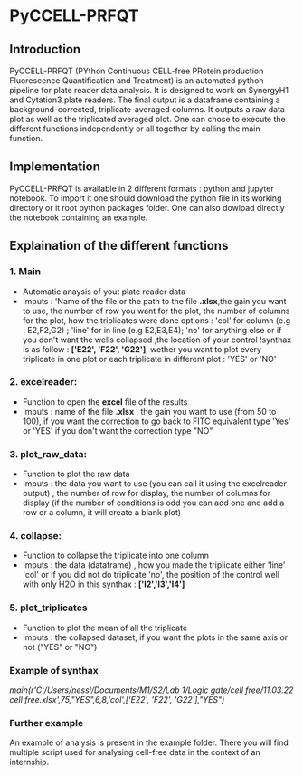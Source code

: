 # PyCCELL-PRFQT

## Introduction

PyCCELL-PRFQT (PYthon Continuous CELL-free PRotein production Fluorescence Quantification and Treatment) is an automated python pipeline for plate reader data analysis. It is designed to work on SynergyH1 and Cytation3 plate readers. The final output is a dataframe containing a background-corrected, triplicate-averaged columns. It outputs a raw data plot as well as the triplicated averaged plot. One can chose to execute the different functions independently or all together by calling the main function. 

## Implementation

PyCCELL-PRFQT is available in 2 different formats : python and jupyter notebook. To import it one should download the python file in its working directory or it root python packages folder. One can also dowload directly the notebook containing an example.

## Explaination of the different functions

### 1. Main 
  - Automatic anaysis of yout plate reader data
  - Imputs : 'Name of the file or the path to the file **.xlsx**,the gain you want to use, the number of row you want for the plot, the number of columns for the plot, how the triplicates were done options : 'col' for column (e.g : E2,F2,G2) ; 'line' for in line (e.g E2,E3,E4); 'no' for anything else or if you don't want the wells collapsed ,the location of your control !synthax is as follow : **['E22', 'F22', 'G22']**, wether you want to plot every triplicate in one plot or each triplicate in different plot : 'YES' or 'NO' 

### 2. excelreader:
   - Function to open the **excel** file of the results 
   - Imputs : name of the file **.xlsx** , the gain you want to use (from 50 to 100),  if you want the correction to go back to FITC equivalent type 'Yes' or 'YES'  if you don't want the correction type "NO" 
  
### 3. plot_raw_data:
   - Function to plot the raw data
   - Imputs : the data you want to use (you can call it using the excelreader output) , the number of row for display, the number of columns for display (if the number of conditions is odd you can add one and add a row or a column, it will create a blank plot)
   
### 4. collapse: 
   - Function to collapse the triplicate into one column
   - Imputs : the data (dataframe) , how you made the triplicate either 'line' 'col' or if you did not do triplicate 'no', the position of the control well with only H2O in this synthax : **['I2','I3','I4']**
   
### 5. plot_triplicates
   - Function to plot the mean of all the triplicate 
   - Imputs : the collapsed dataset, if you want the plots in the same axis or not ("YES" or "NO")

### Example of synthax

*main(r'C:/Users/nessl/Documents/M1/S2/Lab 1/Logic gate/cell free/11.03.22 cell free.xlsx',75,"YES",6,8,'col',['E22', 'F22', 'G22'],"YES")*

### Further example 

An example of analysis is present in the example folder. There you will find multiple script used for analysing cell-free data in the context of an internship. 

